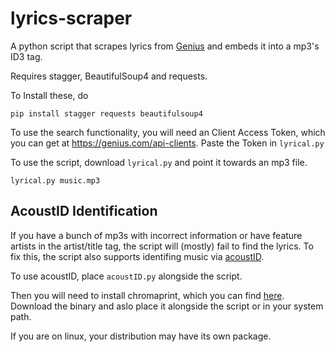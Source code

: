 # lyrics-scraper

A python script that scrapes lyrics from [Genius](https://www.genius.com) and embeds it into a mp3's ID3 tag.

Requires stagger, BeautifulSoup4 and requests.

To Install these, do
~~~~
pip install stagger requests beautifulsoup4
~~~~

To use the search functionality, you will need an Client Access Token, which you can get at https://genius.com/api-clients. Paste the Token in `lyrical.py`

To use the script, download `lyrical.py` and point it towards an mp3 file.
~~~~
lyrical.py music.mp3
~~~~
## AcoustID Identification

If you have a bunch of mp3s with incorrect information or have feature artists in the artist/title tag, the script will (mostly) fail to find the lyrics.
To fix this, the script also supports identifing music via [acoustID](https://acoustid.org).

To use acoustID, place `acoustID.py` alongside the script.

Then you will need to install chromaprint, which you can find [here](https://acoustid.org/chromaprint).
Download the binary and aslo place it alongside the script or in your system path.

If you are on linux, your distribution may have its own package.
